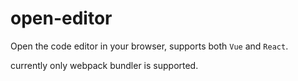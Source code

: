 # open-editor

Open the code editor in your browser, supports both `Vue` and `React`.

currently only webpack bundler is supported.

